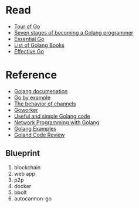 # Read

* [Tour of Go](https://tour.golang.org/welcome/4)
* [Seven stages of becoming a Golang programmer](https://opensource.com/article/17/9/seven-stages-becoming-go-programmer)
* [Essential Go](https://www.programming-books.io/essential/go)
* [List of Golang Books](https://github.com/dariubs/GoBooks)
* [Effective Go](https://golang.org/doc/effective_go.html)

# Reference

* [Golang documenation](https://golang.org/doc/)
* [Go by example](https://gobyexample.com/)
* [The behavior of channels](https://www.ardanlabs.com/blog/2017/10/the-behavior-of-channels.html) 
* [Goworker](https://github.com/benmanns/goworker)
* [Useful and simple Golang code](https://www.dotnetperls.com/)
* [Network Programming with Golang](https://jan.newmarch.name/go/)
* [Golang Examples](https://github.com/SimonWaldherr/golang-examples)
* [Goland Code Review](https://github.com/golang/go/wiki/CodeReviewComments)

## Blueprint

1. blockchain
2. web app
3. p2p
4. docker
5. bbolt
6. autocannon-go
